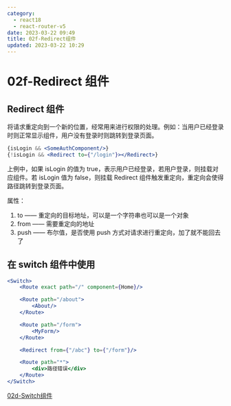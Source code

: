 ```yaml
---
category: 
  - react18
  - react-router-v5
date: 2023-03-22 09:49
title: 02f-Redirect组件
updated: 2023-03-22 10:29
---
```


# 02f-Redirect 组件

## Redirect 组件

将请求重定向到一个新的位置，经常用来进行权限的处理。例如：当用户已经登录时则正常显示组件，用户没有登录时则跳转到登录页面。

```jsx
{isLogin && <SomeAuthComponent/>}
{!isLogin && <Redirect to={"/login"}></Redirect>}
```

上例中，如果 isLogin 的值为 true，表示用户已经登录，若用户登录，则挂载对应组件。若 isLogin 值为 false，则挂载 Redirect 组件触发重定向，重定向会使得路径跳转到登录页面。

属性：

1.  to —— 重定向的目标地址，可以是一个字符串也可以是一个对象
2.  from —— 需要重定向的地址
3.  push —— 布尔值，是否使用 push 方式对请求进行重定向，加了就不能回去了

## 在 switch 组件中使用

```jsx
<Switch>
    <Route exact path="/" component={Home}/>

    <Route path="/about">
        <About/>
    </Route>

    <Route path="/form">
        <MyForm/>
    </Route>

    <Redirect from={"/abc"} to={"/form"}/>

    <Route path="*">
        <div>路径错误</div>
    </Route>
</Switch>
```

[02d-Switch组件](02d-Switch组件.md)